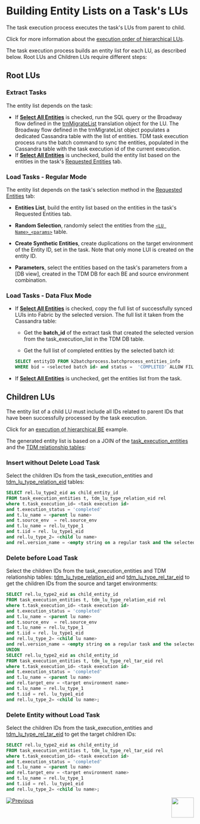 # Building Entity Lists on a Task's LUs

The task execution process executes the task's LUs from parent to child. 

Click for more information about the [execution order of hierarchical LUs](/articles/TDM/tdm_overview/03_business_entity_overview.md#task-execution-of-hierarchical-business-entities).

The task execution process builds an entity list for each LU, as described below. Root LUs and Children LUs require different steps:  

## Root LUs

### Extract Tasks

The entity list depends on the task:

- If **[Select All Entities](/articles/TDM/tdm_gui/16_extract_task.md#select-all-entities)** is checked, run the SQL query or the Broadway flow defined in the [trnMigrateList](/articles/TDM/tdm_implementation/04_fabric_tdm_library.md#trnmigratelist) translation object for the LU. The Broadway flow defined in the trnMigrateList object populates a dedicated Cassandra table with the list of entities. TDM task execution process runs the batch command to sync the entities, populated in the Cassandra table with the task execution id of the current execution. 
- If **[Select All Entities](/articles/TDM/tdm_gui/16_extract_task.md#select-all-entities)** is unchecked, build the entity list based on the entities in the task's [Requested Entities](/articles/TDM/tdm_gui/16_extract_task.md#requested-entities) tab.

### Load Tasks - Regular Mode

The entity list depends on the task's selection method in the [Requested Entities](/articles/TDM/tdm_gui/18_load_task_requested_entities_regular_mode.md) tab: 

- **Entities List**, build the entity list based on the entities in the task's Requested Entities tab.

- **Random Selection**, randomly select the entities from the  [`<LU Name>_<params>`](/articles/TDM/tdm_implementation/07_tdm_implementation_parameters_handling.md#tdm-parameter-tables) table.

- **Create Synthetic Entities**, create duplications on the target environment of the  Entity ID, set in the task. Note that only mone LUI is created on the entity ID.

- **Parameters**, select the entities based on the task's parameters from a [DB view], created in the TDM DB for each BE and source environment combination.  

### Load Tasks - Data Flux Mode

-  If **[Select All Entities](/articles/TDM/tdm_gui/16_extract_task.md#select-all-entities)** is checked, copy the full list of successfully synced LUIs into Fabric by the selected version. The full list it taken from the Cassandra table:

     - Get the **batch_id** of the extract task that created the selected version from the task_execution_list in the TDM DB table.

     - Get the full list of completed entities by the selected batch id: 

    ```sql
    SELECT entityID FROM k2batchprocess.batchprocess_entities_info 
    WHERE bid = <selected batch id> and status =  'COMPLETED' ALLOW FILTERING;
    ```

- If **[Select All Entities](/articles/TDM/tdm_gui/16_extract_task.md#select-all-entities)** is unchecked, get the entities list from the task.

## Children LUs

The entity list of a child LU must include all IDs related to parent IDs that have been successfully processed by the task execution.

Click for an [execution of hierarchical BE](/articles/TDM/tdm_overview/03_business_entity_overview.md#task-execution-of-hierarchical-business-entities) example.

The generated entity list is based on a JOIN of the [task_execution_entities](02_tdm_database.md#task_execution_entities) and the [TDM relationship tables](/articles/TDM/tdm_implementation/06_tdm_implementation_support_hierarchy.md#tdm-relationship-tables):

### Insert without Delete Load Task

Select the children IDs from the task_execution_entities and [tdm_lu_type_relation_eid](/articles/TDM/tdm_implementation/06_tdm_implementation_support_hierarchy.md#tdm_lu_type_relation_eid) tables:

```sql
SELECT rel.lu_type2_eid as child_entity_id
FROM task_execution_entities t, tdm_lu_type_relation_eid rel 
where t.task_execution_id= <task execution id> 
and t.execution_status = 'completed' 
and t.lu_name = <parent lu name> 
and t.source_env  = rel.source_env 
and t.lu_name = rel.lu_type_1 
and t.iid = rel. lu_type1_eid 
and rel.lu_type_2= <child lu name> 
and rel.version_name = <empty string on a regular task and the selected version name on a Data Flux task>;
```



### Delete before Load Task

Select the children IDs from the task_execution_entities and TDM relationship tables: [tdm_lu_type_relation_eid](/articles/TDM/tdm_implementation/06_tdm_implementation_support_hierarchy.md#tdm_lu_type_relation_eid) and [tdm_lu_type_rel_tar_eid](/articles/TDM/tdm_implementation/06_tdm_implementation_support_hierarchy.md#tdm_lu_type_rel_tar_eid) to get the children IDs from the source and target environments: 

```sql
SELECT rel.lu_type2_eid as child_entity_id
FROM task_execution_entities t, tdm_lu_type_relation_eid rel 
where t.task_execution_id= <task execution id> 
and t.execution_status = 'completed' 
and t.lu_name = <parent lu name> 
and t.source_env  = rel.source_env 
and t.lu_name = rel.lu_type_1 
and t.iid = rel. lu_type1_eid 
and rel.lu_type_2= <child lu name> 
and rel.version_name = <empty string on a regular task and the selected version name on a Data Flux task>
UNION
SELECT rel.lu_type2_eid as child_entity_id
FROM task_execution_entities t, tdm_lu_type_rel_tar_eid rel 
where t.task_execution_id= <task execution id> 
and t.execution_status = 'completed' 
and t.lu_name = <parent lu name> 
and rel.target_env = <target environment name> 
and t.lu_name = rel.lu_type_1 
and t.iid = rel. lu_type1_eid 
and rel.lu_type_2= <child lu name>; 
```



### Delete Entity without Load Task

Select the children IDs from the task_execution_entities and [tdm_lu_type_rel_tar_eid](/articles/TDM/tdm_implementation/06_tdm_implementation_support_hierarchy.md#tdm_lu_type_rel_tar_eid) to get the target children IDs: 

```sql
SELECT rel.lu_type2_eid as child_entity_id
FROM task_execution_entities t, tdm_lu_type_rel_tar_eid rel 
where t.task_execution_id= <task execution id> 
and t.execution_status = 'completed' 
and t.lu_name = <parent lu name> 
and rel.target_env = <target environment name> 
and t.lu_name = rel.lu_type_1 
and t.iid = rel. lu_type1_eid 
and rel.lu_type_2= <child lu name>; 
```





[![Previous](/articles/images/Previous.png)](03_task_execution_processes.md)[<img align="right" width="60" height="54" src="/articles/images/Next.png">](04_task_execution_overridden_parameters.md)





